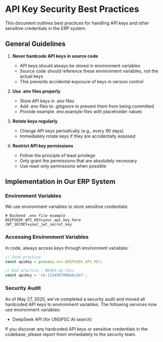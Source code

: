 # API Key Security Best Practices

This document outlines best practices for handling API keys and other sensitive credentials in the ERP system.

## General Guidelines

1. **Never hardcode API keys in source code**
   - API keys should always be stored in environment variables
   - Source code should reference these environment variables, not the actual keys
   - This prevents accidental exposure of keys in version control

2. **Use .env files properly**
   - Store API keys in .env files
   - Add .env files to .gitignore to prevent them from being committed
   - Provide example .env.example files with placeholder values

3. **Rotate keys regularly**
   - Change API keys periodically (e.g., every 90 days)
   - Immediately rotate keys if they are accidentally exposed

4. **Restrict API key permissions**
   - Follow the principle of least privilege
   - Only grant the permissions that are absolutely necessary
   - Use read-only permissions when possible

## Implementation in Our ERP System

### Environment Variables

We use environment variables to store sensitive credentials:

```
# Backend .env file example
DEEPSEEK_API_KEY=your_api_key_here
JWT_SECRET=your_jwt_secret_key
```

### Accessing Environment Variables

In code, always access keys through environment variables:

```javascript
// Good practice
const apiKey = process.env.DEEPSEEK_API_KEY;

// Bad practice - NEVER do this
const apiKey = 'sk-1234567890abcdef';
```

### Security Audit

As of May 27, 2025, we've completed a security audit and moved all hardcoded API keys to environment variables. The following services now use environment variables:

- DeepSeek API (for UNSPSC AI search)

If you discover any hardcoded API keys or sensitive credentials in the codebase, please report them immediately to the security team.
